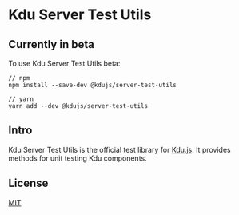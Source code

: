 # Kdu Server Test Utils

## Currently in beta

To use Kdu Server Test Utils beta:

```
// npm
npm install --save-dev @kdujs/server-test-utils

// yarn
yarn add --dev @kdujs/server-test-utils
```

## Intro

Kdu Server Test Utils is the official test library for [Kdu.js](http://kdu-js.web.app). It provides methods for unit testing Kdu components.

## License

[MIT](http://opensource.org/licenses/MIT)
